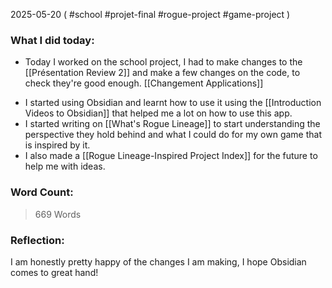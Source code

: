 2025-05-20 ( #school #projet-final #rogue-project #game-project )

### What I did today:
- Today I worked on the school project, I had to make changes to the [[Présentation Review 2]] and make a few changes on the code, to check they're good enough. [[Changement Applications]]
* I started using Obsidian and learnt how to use it using the [[Introduction Videos to Obsidian]] that helped me a lot on how to use this app.
* I started writing on [[What's Rogue Lineage]] to start understanding the perspective they hold behind and what I could do for my own game that is inspired by it.
* I also made a [[Rogue Lineage-Inspired Project Index]] for the future to help me with ideas.
### Word Count: 
> 669 Words
### Reflection:
I am honestly pretty happy of the changes I am making, I hope Obsidian comes to great hand!